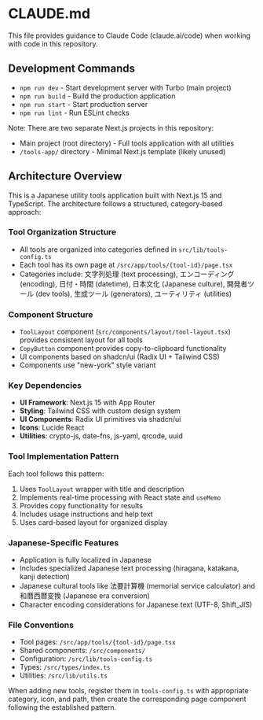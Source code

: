 # CLAUDE.md

This file provides guidance to Claude Code (claude.ai/code) when working with code in this repository.

## Development Commands

- `npm run dev` - Start development server with Turbo (main project)
- `npm run build` - Build the production application
- `npm run start` - Start production server
- `npm run lint` - Run ESLint checks

Note: There are two separate Next.js projects in this repository:
- Main project (root directory) - Full tools application with all utilities
- `/tools-app/` directory - Minimal Next.js template (likely unused)

## Architecture Overview

This is a Japanese utility tools application built with Next.js 15 and TypeScript. The architecture follows a structured, category-based approach:

### Tool Organization Structure
- All tools are organized into categories defined in `src/lib/tools-config.ts`
- Each tool has its own page at `/src/app/tools/{tool-id}/page.tsx`
- Categories include: 文字列処理 (text processing), エンコーディング (encoding), 日付・時間 (datetime), 日本文化 (Japanese culture), 開発者ツール (dev tools), 生成ツール (generators), ユーティリティ (utilities)

### Component Structure
- `ToolLayout` component (`src/components/layout/tool-layout.tsx`) provides consistent layout for all tools
- `CopyButton` component provides copy-to-clipboard functionality
- UI components based on shadcn/ui (Radix UI + Tailwind CSS)
- Components use "new-york" style variant

### Key Dependencies
- **UI Framework**: Next.js 15 with App Router
- **Styling**: Tailwind CSS with custom design system
- **UI Components**: Radix UI primitives via shadcn/ui
- **Icons**: Lucide React
- **Utilities**: crypto-js, date-fns, js-yaml, qrcode, uuid

### Tool Implementation Pattern
Each tool follows this pattern:
1. Uses `ToolLayout` wrapper with title and description
2. Implements real-time processing with React state and `useMemo`
3. Provides copy functionality for results
4. Includes usage instructions and help text
5. Uses card-based layout for organized display

### Japanese-Specific Features
- Application is fully localized in Japanese
- Includes specialized Japanese text processing (hiragana, katakana, kanji detection)
- Japanese cultural tools like 法要計算機 (memorial service calculator) and 和暦西暦変換 (Japanese era conversion)
- Character encoding considerations for Japanese text (UTF-8, Shift_JIS)

### File Conventions
- Tool pages: `/src/app/tools/{tool-id}/page.tsx`
- Shared components: `/src/components/`
- Configuration: `/src/lib/tools-config.ts`
- Types: `/src/types/index.ts`
- Utilities: `/src/lib/utils.ts`

When adding new tools, register them in `tools-config.ts` with appropriate category, icon, and path, then create the corresponding page component following the established pattern.